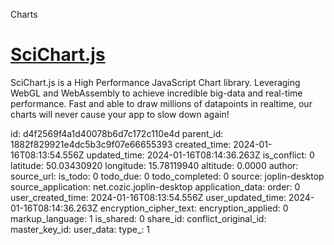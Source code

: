 Charts

# [SciChart.js](https://www.npmjs.com/package/scichart)
SciChart.js is a High Performance JavaScript Chart library. Leveraging WebGL and WebAssembly to achieve incredible big-data and real-time performance. Fast and able to draw millions of datapoints in realtime, our charts will never cause your app to slow down again!

id: d4f2569f4a1d40078b6d7c172c110e4d
parent_id: 1882f829921e4dc5b3c9f07e66655393
created_time: 2024-01-16T08:13:54.556Z
updated_time: 2024-01-16T08:14:36.263Z
is_conflict: 0
latitude: 50.03430920
longitude: 15.78119940
altitude: 0.0000
author: 
source_url: 
is_todo: 0
todo_due: 0
todo_completed: 0
source: joplin-desktop
source_application: net.cozic.joplin-desktop
application_data: 
order: 0
user_created_time: 2024-01-16T08:13:54.556Z
user_updated_time: 2024-01-16T08:14:36.263Z
encryption_cipher_text: 
encryption_applied: 0
markup_language: 1
is_shared: 0
share_id: 
conflict_original_id: 
master_key_id: 
user_data: 
type_: 1